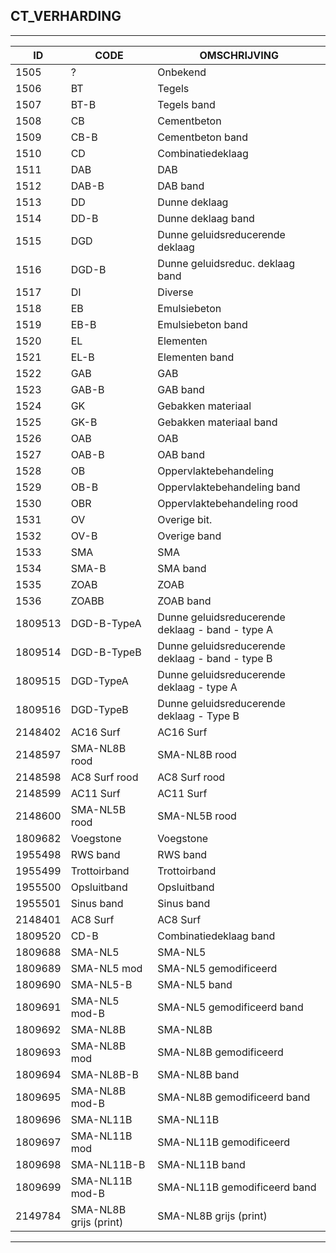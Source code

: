 ## CT_VERHARDING

***

|ID                              	|CODE          	|OMSCHRIJVING|
|------                          	|----          	|-----    |
|1505|?|Onbekend|
|1506|BT|Tegels|
|1507|BT-B|Tegels band|
|1508|CB|Cementbeton|
|1509|CB-B|Cementbeton band|
|1510|CD|Combinatiedeklaag|
|1511|DAB|DAB|
|1512|DAB-B|DAB band|
|1513|DD|Dunne deklaag|
|1514|DD-B|Dunne deklaag band|
|1515|DGD|Dunne geluidsreducerende deklaag|
|1516|DGD-B|Dunne geluidsreduc. deklaag band|
|1517|DI|Diverse|
|1518|EB|Emulsiebeton|
|1519|EB-B|Emulsiebeton band|
|1520|EL|Elementen|
|1521|EL-B|Elementen band|
|1522|GAB|GAB|
|1523|GAB-B|GAB band|
|1524|GK|Gebakken materiaal|
|1525|GK-B|Gebakken materiaal band|
|1526|OAB|OAB|
|1527|OAB-B|OAB band|
|1528|OB|Oppervlaktebehandeling|
|1529|OB-B|Oppervlaktebehandeling band|
|1530|OBR|Oppervlaktebehandeling rood|
|1531|OV|Overige bit.|
|1532|OV-B|Overige band|
|1533|SMA|SMA|
|1534|SMA-B|SMA band|
|1535|ZOAB|ZOAB|
|1536|ZOABB|ZOAB band|
|1809513|DGD-B-TypeA|Dunne geluidsreducerende deklaag - band - type A|
|1809514|DGD-B-TypeB|Dunne geluidsreducerende deklaag - band - type B|
|1809515|DGD-TypeA|Dunne geluidsreducerende deklaag - type A|
|1809516|DGD-TypeB|Dunne geluidsreducerende deklaag - Type B|
|2148402|AC16 Surf|AC16 Surf|
|2148597|SMA-NL8B rood|SMA-NL8B rood|
|2148598|AC8 Surf rood|AC8 Surf rood|
|2148599|AC11 Surf|AC11 Surf|
|2148600|SMA-NL5B rood|SMA-NL5B rood|
|1809682|Voegstone|Voegstone|
|1955498|RWS band|RWS band|
|1955499|Trottoirband|Trottoirband|
|1955500|Opsluitband|Opsluitband|
|1955501|Sinus band|Sinus band|
|2148401|AC8 Surf|AC8 Surf|
|1809520|CD-B|Combinatiedeklaag band|
|1809688|SMA-NL5|SMA-NL5|
|1809689|SMA-NL5 mod|SMA-NL5 gemodificeerd|
|1809690|SMA-NL5-B|SMA-NL5 band|
|1809691|SMA-NL5 mod-B|SMA-NL5 gemodificeerd band|
|1809692|SMA-NL8B|SMA-NL8B|
|1809693|SMA-NL8B mod|SMA-NL8B gemodificeerd|
|1809694|SMA-NL8B-B|SMA-NL8B band|
|1809695|SMA-NL8B mod-B|SMA-NL8B gemodificeerd band|
|1809696|SMA-NL11B|SMA-NL11B|
|1809697|SMA-NL11B mod|SMA-NL11B gemodificeerd|
|1809698|SMA-NL11B-B|SMA-NL11B band|
|1809699|SMA-NL11B mod-B|SMA-NL11B gemodificeerd band|
|2149784|SMA-NL8B grijs (print)|SMA-NL8B grijs (print)|


***
